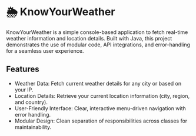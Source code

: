 
# 🌦️ KnowYourWeather 

KnowYourWeather is a simple console-based application to fetch real-time weather information and location details. Built with Java, this project demonstrates the use of modular code, API integrations, and error-handling for a seamless user experience.




## Features

- Weather Data: Fetch current weather details for any city or based on your IP.  
- Location Details: Retrieve your current location information (city, region, and country).
- User-Friendly Interface: Clear, interactive menu-driven navigation with error handling. 
- Modular Design: Clean separation of responsibilities across classes for maintainability.





